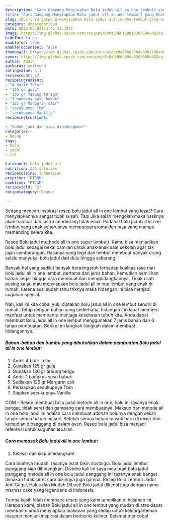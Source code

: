 ```yaml
---
description: "Cara Gampang Menyiapkan Bolu jadul all in one lembut{ yang Enak,  Menu Buat lebaran"
title: "Cara Gampang Menyiapkan Bolu jadul all in one lembut{ yang Enak,  Menu Buat lebaran"
slug: 1051-cara-gampang-menyiapkan-bolu-jadul-all-in-one-lembut-yang-enak-menu-buat-lebaran
category: Uncategorized
date: 2022-05-03T23:46:21.707Z
image: https://img-global.cpcdn.com/recipes/0c0a5d66a58da830/680x482cq70/bolu-jadul-all-in-one-lembut-foto-resep-utama.jpg
hideToc: false
enableToc: true
enableTocContent: false
thumbnail: https://img-global.cpcdn.com/recipes/0c0a5d66a58da830/680x482cq70/bolu-jadul-all-in-one-lembut-foto-resep-utama.jpg
cover: https://img-global.cpcdn.com/recipes/0c0a5d66a58da830/680x482cq70/bolu-jadul-all-in-one-lembut-foto-resep-utama.jpg
author: Admin
authorAv: notfound
ratingvalue: 4.1
reviewcount: 12
recipeingredient:
- "4 butir Telur"
- "125 gr gula"
- "130 gr tepung terigu"
- "1 bungkus susu bubuk"
- "125 gr Margarin cair"
- "secukupnya Tbm"
- "secukupnya Vanilla"
recipeinstructions:

- "Sudah jadi dan siap dihidangkan!"
categories:
- Resep
tags:
- bolu
- jadul
- all

katakunci: bolu jadul all 
nutrition: 226 calories
recipecuisine: Indonesian
preptime: "PT30M"
cooktime: "PT44M"
recipeyield: "2"
recipecategory: Dinner

---
```



Sedang mencari inspirasi resep bolu jadul all in one lembut yang lezat? Cara menyiapkannya sangat tidak susah. Tapi Jika salah mengolah maka hasilnya akan hambar dan justru cenderung tidak enak. Padahal bolu jadul all in one lembut yang enak seharusnya mempunyai aroma dan rasa yang mampu memancing selera kita.


Resep Bolu jadul methode all in one super lembutt. Kamu bisa menjadikan bolu jadul sebagai bekal camilan untuk anak-anak saat sekolah agar tak jajan sembarangan. Rasanya yang legit dan lembut membuat banyak orang selalu menyukai bolu jadul dari dulu hingga sekarang.

Banyak hal yang sedikit banyak berpengaruh terhadap kualitas rasa dari bolu jadul all in one lembut, pertama dari jenis bahan, kemudian pemilihan bahan segar hingga cara membuat dan menghidangkannya. Tidak usah pusing kalau mau menyiapkan bolu jadul all in one lembut yang enak di rumah, karena asal sudah tahu triknya maka hidangan ini bisa menjadi suguhan spesial.


Nah, kali ini kita coba, yuk, ciptakan bolu jadul all in one lembut sendiri di rumah. Tetap dengan bahan yang sederhana, hidangan ini dapat memberi manfaat untuk membantu menjaga kesehatan tubuh kita. Anda dapat membuat Bolu jadul all in one lembut menggunakan 7 jenis bahan dan 0 tahap pembuatan. Berikut ini langkah-langkah dalam membuat hidangannya.

<!--inarticleads1-->

##### Bahan-bahan dan bumbu yang dibutuhkan dalam pembuatan Bolu jadul all in one lembut:

1. Ambil 4 butir Telur
1. Gunakan 125 gr gula
1. Gunakan 130 gr tepung terigu
1. Ambil 1 bungkus susu bubuk
1. Sediakan 125 gr Margarin cair
1. Persiapkan secukupnya Tbm
1. Siapkan secukupnya Vanilla


COM - Resep membuat bolu jadul metode all in one, bolu ini rasanya enak banget, tidak seret dan gampang cara membuatnya. Maksud dari metode all in one bolu jadul ini adalah cara membuat adonan bolunya dengan sekali tahap semua bahan masuk. Setelah semua bahan masuk baru di mixer dan kemudian dipanggang di dalam oven. Resep bolu jadul bisa menjadi referensi untuk suguhan lebaran. 

<!--inarticleads2-->

##### Cara memasak Bolu jadul all in one lembut:


1. Selesai dan siap dihidangkan!

Cara buatnya mudah, rasanya lezat bikin nostalgia. Bolu jadul lembut panggang siap dihidangkan. Divideo kali ini saya mau buat bolu jadul panggang metode all in one bolu jadul panggang ini rasanya enak banget dimakan tidak seret cara bikinnya juga gampa. Resep Bolu Lembut Jadul Anti Gagal, Halus dan Mudah Dibuat! Bolu jadul dikenal juga dengan nama marmer cake yang legendaris di Indonesia. 

Terima kasih telah membaca resep yang kami tampilkan di halaman ini. Harapan kami, olahan Bolu jadul all in one lembut yang mudah di atas dapat membantu anda menyiapkan makanan yang sedap untuk keluarga/teman maupun menjadi inspirasi dalam berbisnis kuliner. Selamat mencoba!
